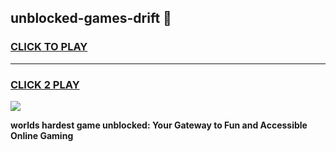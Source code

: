 
## unblocked-games-drift 👋
<h3>
<a href="https://premium.freeplayer.one?title=unblocked-games-drift&ref=14F">CLICK TO PLAY</a></h3>
<hr>

<h3>
<a href="https://premium.freeplayer.one?title=unblocked-games-drift&ref=14F">CLICK 2 PLAY</a>
  
</h3>

<a href="https://premium.freeplayer.one?title=unblocked-games-drift&ref=12F/"><img src="https://clearcache.store/games.png"></a>


**worlds hardest game unblocked: Your Gateway to Fun and Accessible Online Gaming**

